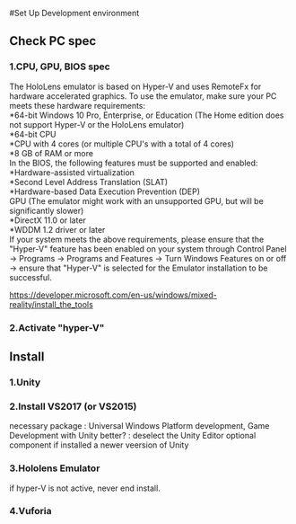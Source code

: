 #Set Up Development environment

## Check PC spec
### 1.CPU, GPU, BIOS spec
The HoloLens emulator is based on Hyper-V and uses RemoteFx for hardware accelerated graphics. To use the emulator, make sure your PC meets these hardware requirements:  
*64-bit Windows 10 Pro, Enterprise, or Education (The Home edition does not support Hyper-V or the HoloLens emulator)  
*64-bit CPU  
*CPU with 4 cores (or multiple CPU's with a total of 4 cores)  
*8 GB of RAM or more  
In the BIOS, the following features must be supported and enabled:  
*Hardware-assisted virtualization  
*Second Level Address Translation (SLAT)  
*Hardware-based Data Execution Prevention (DEP)  
GPU (The emulator might work with an unsupported GPU, but will be significantly slower)  
*DirectX 11.0 or later  
*WDDM 1.2 driver or later  
If your system meets the above requirements, please ensure that the "Hyper-V" feature has been enabled on your system through Control Panel -> Programs -> Programs and Features -> Turn Windows Features on or off -> ensure that "Hyper-V" is selected for the Emulator installation to be successful.

https://developer.microsoft.com/en-us/windows/mixed-reality/install_the_tools
### 2.Activate "hyper-V"

## Install
### 1.Unity
### 2.Install VS2017 (or VS2015)
necessary package : Universal Windows Platform development, Game Development with Unity
better? : deselect the Unity Editor optional component if installed a newer veersion of Unity
### 3.Hololens Emulator
if hyper-V is not active, never end install.
### 4.Vuforia
